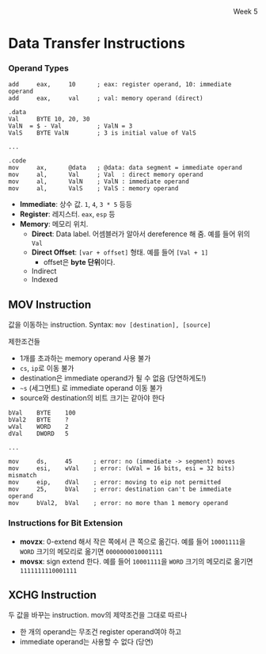 <p align=right>Week 5</p>

# Data Transfer Instructions

### Operand Types

```assembly
add     eax,     10      ; eax: register operand, 10: immediate operand
add     eax,     val     ; val: memory operand (direct)
```

```assembly
.data
Val     BYTE 10, 20, 30
ValN  = $ - Val          ; ValN = 3
ValS    BYTE ValN        ; 3 is initial value of ValS

...

.code
mov     ax,      @data   ; @data: data segment = immediate operand
mov     al,      Val     ; Val  : direct memory operand
mov     al,      ValN    ; ValN : immediate operand
mov     al,      ValS    ; ValS : memory operand
```

* **Immediate**: 상수 값. `1`, `4`, `3 * 5` 등등
* **Register**: 레지스터. `eax`, `esp` 등
* **Memory**: 메모리 위치.
  * **Direct**: Data label. 어셈블러가 알아서 dereference 해 줌. 예를 들어 위의 `Val`
  * **Direct Offset**: `[var + offset]` 형태. 예를 들어 `[Val + 1]`
    - offset은 **byte 단위**이다.
  * Indirect
  * Indexed

## MOV Instruction

값을 이동하는 instruction. Syntax: `mov [destination], [source]`

제한조건들

* 1개를 초과하는 memory operand 사용 불가
* `cs`, `ip`로 이동 불가
* destination은 immediate operand가 될 수 없음 (당연하게도!)
* `~s` (세그먼트) 로 immediate operand 이동 불가
* source와 destination의 비트 크기는 같아야 한다

```assembly
bVal    BYTE    100
bVal2   BYTE    ?
wVal    WORD    2
dVal    DWORD   5

...

mov     ds,     45      ; error: no (immediate -> segment) moves
mov     esi,    wVal    ; error: (wVal = 16 bits, esi = 32 bits) mismatch
mov     eip,    dVal    ; error: moving to eip not permitted
mov     25,     bVal    ; error: destination can't be immediate operand
mov     bVal2,  bVal    ; error: no more than 1 memory operand
```

### Instructions for Bit Extension

* **movzx**: 0-extend 해서 작은 쪽에서 큰 쪽으로 옮긴다. 예를 들어 `10001111`을 `WORD` 크기의 메모리로 옮기면 `0000000010001111`
* **movsx**: sign extend 한다. 예를 들어 `10001111`을 `WORD` 크기의 메모리로 옮기면 `1111111110001111`

## XCHG Instruction

두 값을 바꾸는 instruction. mov의 제약조건을 그대로 따르나

* 한 개의 operand는 무조건 register operand여야 하고
* immediate operand는 사용할 수 없다 (당연)